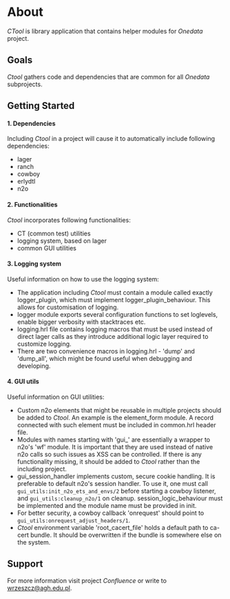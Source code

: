 About
=====
*CTool* is library application that contains helper modules for *Onedata* project.


Goals
-----
*Ctool* gathers code and dependencies that are common for all *Onedata* subprojects.


Getting Started
---------------

#### 1. Dependencies
Including *Ctool* in a project will cause it to automatically include following dependencies:

* lager
* ranch
* cowboy
* erlydtl
* n2o

#### 2. Functionalities
*Ctool* incorporates following functionalities:

* CT (common test) utilities
* logging system, based on lager
* common GUI utilities

#### 3. Logging system
Useful information on how to use the logging system:

* The application including *Ctool* must contain a module called exactly logger_plugin, which must implement 
logger_plugin_behaviour. This allows for customisation of logging.
* logger module exports several configuration functions to set loglevels, enable bigger verbosity with stacktraces etc.
* logging.hrl file contains logging macros that must be used instead of direct lager calls as they introduce additional
logic layer required to customize logging.
* There are two convenience macros in logging.hrl - 'dump' and 'dump_all', which might be found useful when debugging
and developing.

#### 4. GUI utils
Useful information on GUI utilities:

* Custom n2o elements that might be reusable in multiple projects should be added to *Ctool*. An example is the 
element_form module. A record connected with such element must be included in common.hrl header file.
* Modules with names starting with 'gui_' are essentially a wrapper to n2o's 'wf' module. It is important that they are
used instead of native n2o calls so such issues as XSS can be controlled. If there is any functionality missing, it
should be added to *Ctool* rather than the including project.
* gui_session_handler implements custom, secure cookie handling. It is preferable to default n2o's session handler. To
use it, one must call `gui_utils:init_n2o_ets_and_envs/2` before starting a cowboy listener, and 
`gui_utils:cleanup_n2o/1` on cleanup. session_logic_behaviour must be implemented and the module name must be provided
in init. 
* For better security, a cowboy callback 'onrequest' should point to `gui_utils:onrequest_adjust_headers/1`.
* *Ctool* environment variable 'root_cacert_file' holds a default path to ca-cert bundle. It should be overwritten if
the bundle is somewhere else on the system. 

Support
-------
For more information visit project *Confluence* or write to <wrzeszcz@agh.edu.pl>.
